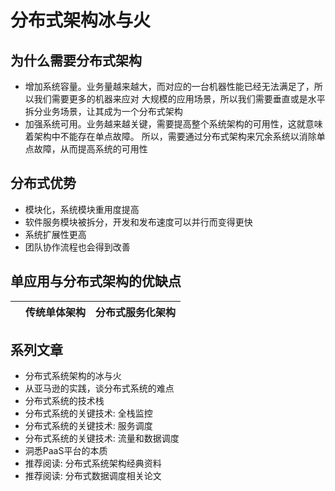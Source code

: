 # 分布式架构冰与火

## 为什么需要分布式架构

- 增加系统容量。业务量越来越大，而对应的一台机器性能已经无法满足了，所以我们需要更多的机器来应对
  大规模的应用场景，所以我们需要垂直或是水平拆分业务场景，让其成为一个分布式架构
- 加强系统可用。业务越来越关键，需要提高整个系统架构的可用性，这就意味着架构中不能存在单点故障。
  所以，需要通过分布式架构来冗余系统以消除单点故障，从而提高系统的可用性

## 分布式优势

- 模块化，系统模块重用度提高
- 软件服务模块被拆分，开发和发布速度可以并行而变得更快
- 系统扩展性更高
- 团队协作流程也会得到改善

## 单应用与分布式架构的优缺点

| | 传统单体架构 | 分布式服务化架构 |
| ------------- | ------ | -------- |


## 系列文章
- 分布式系统架构的冰与火
- 从亚马逊的实践，谈分布式系统的难点
- 分布式系统的技术栈
- 分布式系统的关键技术: 全栈监控
- 分布式系统的关键技术: 服务调度
- 分布式系统的关键技术: 流量和数据调度
- 洞悉PaaS平台的本质
- 推荐阅读: 分布式系统架构经典资料
- 推荐阅读: 分布式数据调度相关论文

